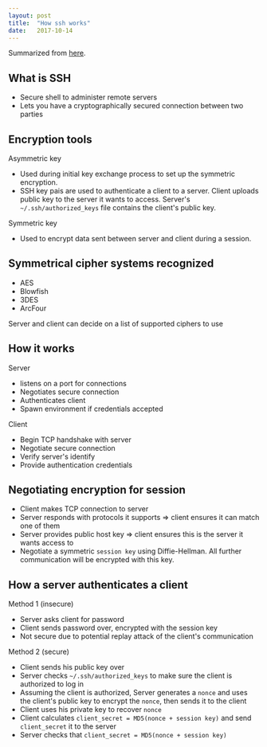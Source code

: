 ```yaml
---
layout: post
title:  "How ssh works"
date:   2017-10-14
---
```


Summarized from [here](https://www.digitalocean.com/community/tutorials/understanding-the-ssh-encryption-and-connection-process).

## What is SSH

* Secure shell to administer remote servers
* Lets you have a cryptographically secured connection between two parties

## Encryption tools

Asymmetric key 
* Used during initial key exchange process to set up the symmetric encryption.
* SSH key pais are used to authenticate a client to a server. Client uploads public key to the server it wants to access. Server's `~/.ssh/authorized_keys` file contains the client's public key.

Symmetric key
* Used to encrypt data sent between server and client during a session.

## Symmetrical cipher systems recognized

* AES
* Blowfish
* 3DES
* ArcFour

Server and client can decide on a list of supported ciphers to use

## How it works

Server 
* listens on a port for connections
* Negotiates secure connection
* Authenticates client
* Spawn environment if credentials accepted

Client
* Begin TCP handshake with server
* Negotiate secure connection
* Verify server's identify
* Provide authentication credentials

## Negotiating encryption for session

* Client makes TCP connection to server
* Server responds with protocols it supports => client ensures it can match one of them
* Server provides public host key => client ensures this is the server it wants access to
* Negotiate a symmetric `session key` using Diffie-Hellman. All further communication will be encrypted with this key.

## How a server authenticates a client

Method 1 (insecure)
* Server asks client for password
* Client sends password over, encrypted with the session key
* Not secure due to potential replay attack of the client's communication

Method 2 (secure)
* Client sends his public key over
* Server checks `~/.ssh/authorized_keys` to make sure the client is authorized to log in
* Assuming the client is authorized,
	Server generates a `nonce` and uses the client's public key to encrypt the `nonce`,
	then sends it to the client
* Client uses his private key to recover `nonce`
* Client calculates `client_secret = MD5(nonce + session key)` and send `client_secret` it to the server
* Server checks that `client_secret = MD5(nonce + session key)`

